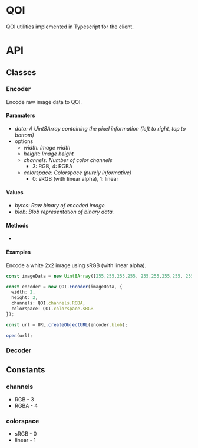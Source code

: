 # QOI

QOI utilities implemented in Typescript for the client.

# API

## Classes

### Encoder

Encode raw image data to QOI.

#### Paramaters
 - *data: A Uint8Array containing the pixel information (left to right, top to bottom)*
 - options
   - *width: Image width*
   - *height: Image height*
   - *channels: Number of color channels*
     - 3: RGB, 4: RGBA
   - *colorspace: Colorspace (purely informative)*
     - 0: sRGB (with linear alpha), 1: linear

#### Values
 - *bytes: Raw binary of encoded image.*
 - *blob: Blob representation of binary data.*

#### Methods
 - 

#### Examples

Encode a white 2x2 image using sRGB (with linear alpha).

```ts
const imageData = new Uint8Array([255,255,255,255, 255,255,255,255, 255,255,255,255, 255,255,255,255]);

const encoder = new QOI.Encoder(imageData, {
  width: 2,
  height: 2,
  channels: QOI.channels.RGBA,
  colorspace: QOI.colorspace.sRGB
});

const url = URL.createObjectURL(encoder.blob);

open(url);
```

### Decoder

## Constants

### channels
 - RGB - 3
 - RGBA - 4

### colorspace
 - sRGB - 0
 - linear - 1
